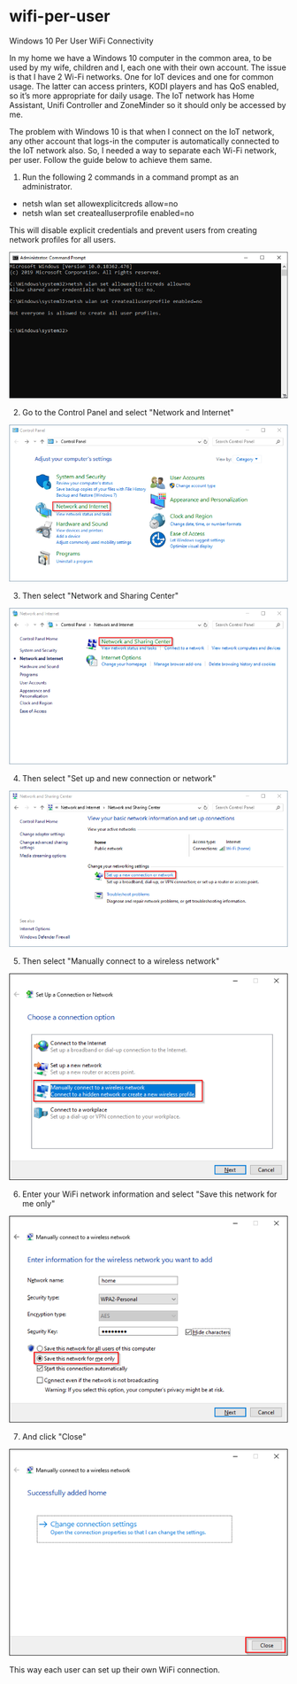 # wifi-per-user
Windows 10 Per User WiFi Connectivity

In my home we have a Windows 10 computer in the common area, to be used by my wife, children and I, each one with their own account. The issue is that I have 2 Wi-Fi networks. One for IoT devices and one for common usage. The latter can access printers, KODI players and has QoS enabled, so it’s more appropriate for daily usage. The IoT network has Home Assistant, Unifi Controller and ZoneMinder so it should only be accessed by me.

The problem with Windows 10 is that when I connect on the IoT network, any other account that logs-in the computer is automatically connected to the IoT network also. So, I needed a way to separate each Wi-Fi network, per user. Follow the guide below to achieve them same.

01. Run the following 2 commands in a command prompt as an administrator.

- netsh wlan set allowexplicitcreds allow=no
- netsh wlan set createalluserprofile enabled=no

This will disable explicit credentials and prevent users from creating network profiles for all users.

![alt text](https://github.com/aristosv/wifi-per-user/blob/master/step01.png)

02. Go to the Control Panel and select "Network and Internet"

![alt text](https://github.com/aristosv/wifi-per-user/blob/master/step02.png)

03. Then select "Network and Sharing Center"

![alt text](https://github.com/aristosv/wifi-per-user/blob/master/step03.png)

04. Then select "Set up and new connection or network"

![alt text](https://github.com/aristosv/wifi-per-user/blob/master/step04.png)

05. Then select "Manually connect to a wireless network"

![alt text](https://github.com/aristosv/wifi-per-user/blob/master/step05.png)

06. Enter your WiFi network information and select "Save this network for me only"

![alt text](https://github.com/aristosv/wifi-per-user/blob/master/step06.png)

07. And click "Close"

![alt text](https://github.com/aristosv/wifi-per-user/blob/master/step07.png)

This way each user can set up their own WiFi connection.
